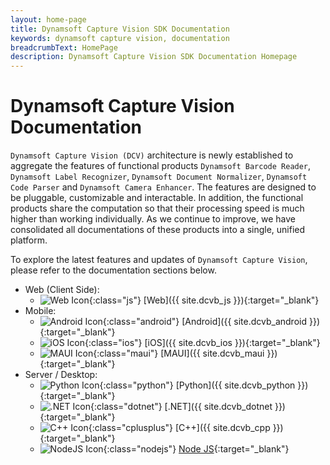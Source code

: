 ```yaml
---
layout: home-page
title: Dynamsoft Capture Vision SDK Documentation
keywords: dynamsoft capture vision, documentation
breadcrumbText: HomePage
description: Dynamsoft Capture Vision SDK Documentation Homepage
---
```


# Dynamsoft Capture Vision Documentation

`Dynamsoft Capture Vision (DCV)` architecture is newly established to aggregate the features of functional products `Dynamsoft Barcode Reader`, `Dynamsoft Label Recognizer`, `Dynamsoft Document Normalizer`, `Dynamsoft Code Parser` and `Dynamsoft Camera Enhancer`. The features are designed to be pluggable, customizable and interactable. In addition, the functional products share the computation so that their processing speed is much higher than working individually. As we continue to improve, we have consolidated all documentations of these products into a single, unified platform.

To explore the latest features and updates of `Dynamsoft Capture Vision`, please refer to the documentation sections below.

<div class="editionList"></div>

* Web (Client Side):
  * ![Web Icon]({{site.assets}}img-icon/homepage/js.svg){:class="js"} [Web]({{ site.dcvb_js }}){:target="_blank"}
* Mobile:
  * ![Android Icon]({{site.assets}}img-icon/homepage/Android.svg){:class="android"} [Android]({{ site.dcvb_android }}){:target="_blank"}
  * ![iOS Icon]({{site.assets}}img-icon/homepage/iOS.svg){:class="ios"} [iOS]({{ site.dcvb_ios }}){:target="_blank"}
  * ![MAUI Icon]({{site.assets}}img-icon/homepage/MAUI.svg){:class="maui"} [MAUI]({{ site.dcvb_maui }}){:target="_blank"}
* Server / Desktop:
  * ![Python Icon]({{site.assets}}img-icon/homepage/Python.svg){:class="python"} [Python]({{ site.dcvb_python }}){:target="_blank"}
  * ![.NET Icon]({{site.assets}}img-icon/homepage/dotnet.svg){:class="dotnet"} [.NET]({{ site.dcvb_dotnet }}){:target="_blank"}
  * ![C++ Icon]({{site.assets}}img-icon/homepage/cplusplus.svg){:class="cplusplus"} [C++]({{ site.dcvb_cpp }}){:target="_blank"}
  * ![NodeJS Icon]({{site.assets}}img-icon/homepage/nodejs.svg){:class="nodejs"} [Node JS](https://github.com/Dynamsoft/capture-vision-nodejs-samples/){:target="_blank"}
